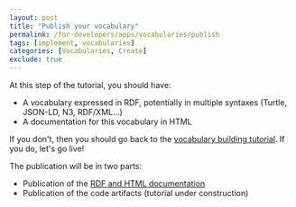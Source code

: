 ```yaml
---
layout: post
title: "Publish your vocabulary"
permalink: /for-developers/apps/vocabularies/publish
tags: [implement, vocabularies]
categories: [Vocabularies, Create]
exclude: true
---
```


At this step of the tutorial, you should have:
- A vocabulary expressed in RDF, potentially in multiple syntaxes (Turtle, JSON-LD, N3, RDF/XML...)
- A documentation for this vocabulary in HTML

If you don't, then you should go back to the [vocabulary building tutorial](/for-developers/apps/vocabularies/create). If you do, let's go live!

The publication will be in two parts:
- Publication of the [RDF and HTML documentation](/for-developers/apps/vocabularies/publish/rdf)
- Publication of the code artifacts (tutorial under construction)
